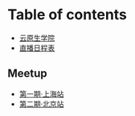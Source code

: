 # Table of contents

* [云原生学院](README.md)
* [直播日程表](webinar.md)

## Meetup

* [第一期·上海站](meetup/01-shanghai.md)
* [第二期·北京站](meetup/02-beijing.md)


